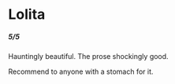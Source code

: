 # Lolita

##### 5/5

Hauntingly beautiful. The prose shockingly good.

Recommend to anyone with a stomach for it. 
